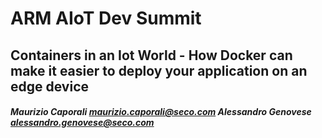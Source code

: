 # ARM AIoT Dev Summit 
## Containers in an Iot World - How Docker can make it easier to deploy your application on an edge device
##### Maurizio Caporali maurizio.caporali@seco.com Alessandro Genovese alessandro.genovese@seco.com 